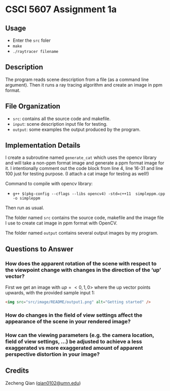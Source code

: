 # CSCI 5607 Assignment 1a

## Usage

+ Enter the `src` foler
+ `make`
+ `./raytracer filename`

## Description

The program reads scene description from a file (as a command line argument). Then it runs a ray tracing algorithm and create an image in ppm format.

## File Organization

+ `src`: contains all the source code and makefile.
+ `input`: scene description input file for testing.
+ `output`: some examples the output produced by the program.

## Implementation Details

I create a subroutine named `generate_cat` which uses the opencv library and will take a non-ppm format image and generate a ppm format image for it. I intentionally comment out the code block from line 4, line 16-31 and line 100 just for testing purpose. (I attach a cat image for testing as well!)

Command to compile with opencv library:

+ `g++ $(pkg-config --cflags --libs opencv4) -std=c++11  simpleppm.cpp -o simpleppm`

Then run as usual.

The folder named `src` contains the source code, makefile and the image file I use to create cat image in ppm format with OpenCV.

The folder named `output` contains several output images by my program.

## Questions to Answer

### How does the apparent rotation of the scene with respect to the viewpoint change with changes in the direction of the ‘up’ vector?

First we get an image with $up = <0,1,0>$ where the up vector points upwards, with the provided sample input 1:

```html
<img src="src/image/README/output1.png" alt="Getting started" />
```




### How do changes in the field of view settings affect the appearance of the scene in your rendered image?



### How can the viewing parameters (e.g. the camera location, field of view settings, …) be adjusted to achieve a less exaggerated vs more exaggerated amount of apparent perspective distortion in your image?


## Credits

Zecheng Qian (qian0102@umn.edu)
